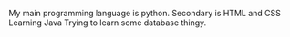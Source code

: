 My main programming language is python.
Secondary is HTML and CSS
Learning Java
Trying to learn some database thingy.
